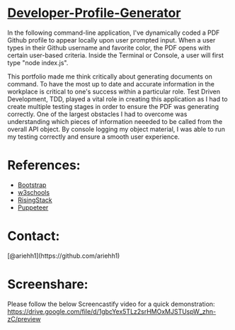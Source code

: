 # [Developer-Profile-Generator](https://github.com/ariehh1/Developer-Profile-Generator)

In the following command-line application, I've dynamically coded a PDF Github profile to appear locally upon user prompted input. When a user types in their Github username and favorite color, the PDF opens with certain user-based criteria. Inside the Terminal or Console, a user will first type "node index.js".

This portfolio made me think critically about generating documents on command. To have the most up to date and accurate information in the workplace is critical to one's success within a particular role. Test Driven Development, TDD, played a vital role in creating this application as I had to create multiple testing stages in order to ensure the PDF was generating correctly. One of the largest obstacles I had to overcome was understanding which pieces of information neeeded to be called from the overall API object. By console logging my object material, I was able to run my testing correctly and ensure a smooth user experience.

<h1>References:</h1>

- [Bootstrap](https://getbootstrap.com/docs/4.4/getting-started/introduction/)
- [w3schools](https://www.w3schools.com/)
- [RisingStack](https://blog.risingstack.com/)
- [Puppeteer](https://blog.risingstack.com/pdf-from-html-node-js-puppeteer/#option3)

<h1>Contact:</h1>
[@ariehh1](https://github.com/ariehh1)

<h1>Screenshare:</h1>

Please follow the below Screencastify video for a quick demonstration:
https://drive.google.com/file/d/1gbcYex5TLz2srHMOxMJSTUspW_zhn-zC/preview
